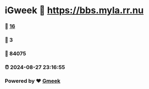 # iGweek :link: https://bbs.myla.rr.nu 
### :page_facing_up: [16](https://bbs.myla.rr.nu/tag.html) 
### :speech_balloon: 3 
### :hibiscus: 84075 
### :alarm_clock: 2024-08-27 23:16:55 
### Powered by :heart: [Gmeek](https://github.com/Meekdai/Gmeek)
